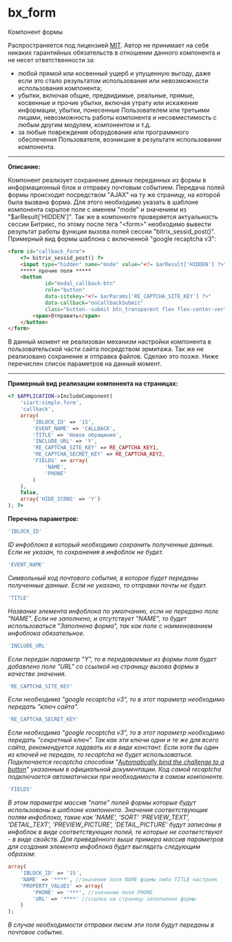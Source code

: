 # bx_form
Компонент формы

Распространяется под лицензией [MIT](https://en.wikipedia.org/wiki/MIT_License). Автор не принимает на себя никаких гарантийных обязательств в отношении данного компонента и не несет ответственности за:

  * любой прямой или косвенный ущерб и упущенную выгоду, даже если это стало результатом использования или невозможности использования компонента;
  * убытки, включая общие, предвидимые, реальные, прямые, косвенные и прочие убытки, включая утрату или искажение информации, убытки, понесенные Пользователем или третьими лицами, невозможность работы компонента и несовместимость с любым другим модулем, компонентом и т.д.
  * за любые повреждения оборудования или программного обеспечения Пользователя, возникшие в результате использовании компонента.

-----------------------------------
**Описание:**

Компонент реализует сохранение данных переданных из формы в информационный блок и отправку почтовым событием. Передача полей формы происходит посредством "AJAX" на ту же страницу, на которой была вызвана форма. Для этого необходимо указать в шаблоне компонента скрытое поле с именем "mode" и значением из "$arResult['HIDDEN']". Так же в компоненте проверяется актуальность сессии Битрикс, по этому после тега "\<form\>" необходимо вывести результат работы функции вызова полей сессии "bitrix_sessid_post()". Примерный вид формы шаблона с включенной "google recaptcha v3":
```html
<form id="callback_form">
    <?= bitrix_sessid_post() ?>
    <input type="hidden" name="mode" value="<?= $arResult['HIDDEN'] ?>">
    ***** прочие поля *****
    <button
            id="modal_callback-btn"
            role="button"
            data-sitekey="<?= $arParams['RE_CAPTCHA_SITE_KEY'] ?>"
            data-callback="onCallbackSubmit"
            class="button--submit btn_transparent flex flex-center-vertical flex-center-horizontal g-recaptcha">
        <span>Отправить</span>
    </button>
</form>
```

В данный момент не реализован механизм настройки компонента в пользовательской части сайта посредством эрмитажа. Так же не реализовано сохранение и отправка файлов. Сделаю это позже. Ниже перечислен список параметров на данный момент.

-----------------------------------
**Примерный вид реализации компонента на страницах:**
```php
<? $APPLICATION->IncludeComponent(
    'siart:simple.form',
    'callback',
    array(
        'IBLOCK_ID' => '15',
        'EVENT_NAME' => 'CALLBACK',
        'TITLE' => 'Новое обращение',
        'INCLUDE_URL' => 'Y',
        'RE_CAPTCHA_SITE_KEY' => RE_CAPTCHA_KEY1,
        'RE_CAPTCHA_SECRET_KEY' => RE_CAPTCHA_KEY2,
        'FIELDS' => array(
            'NAME',
            'PHONE'
        )
    ),
    false,
    array('HIDE_ICONS' => 'Y')
); ?>
```
**Перечень параметров:**

```php
'IBLOCK_ID'
```
_ID инфоблока в который необходимо сохранить полученные данные. Если не указан, то сохранения в инфоблок не будет._
```php
'EVENT_NAME'
```
_Символьный код почтового события, в которое будет переданы полученные данные. Если не указано, то отправки почты не будет._
```php
'TITLE'
```
_Название элемента инфоблока по умолчанию, если не передано поле "NAME". Если не заполнено, и отсутствует "NAME", то будет использоваться "Заполнена форма", так как поле с наименованием инфоблока обязательное._
```php
'INCLUDE_URL'
```
_Если передан параметр "Y", то в передаваемые из формы поля будет добавлено поле "URL" со ссылкой на страницу вызова формы в качестве значения._
```php
'RE_CAPTCHA_SITE_KEY'
```
_Если необходима "google recaptcha v3", то в этот параметр необходимо передать "ключ сайта"._
```php
'RE_CAPTCHA_SECRET_KEY'
```
_Если необходима "google recaptcha v3", то в этот параметр необходимо передать "секретный ключ".
Так как эти ключи одни и те же для всего сайта, рекомендуется задавать их в виде констант. Если хотя бы один из ключей не передан, то recaptcha не будет использоваться. Подключается recaptcha способом "[Automatically bind the challenge to a button](https://developers.google.com/recaptcha/docs/v3#automatically_bind_the_challenge_to_a_button)" указанным в официальной документации. Код самой recaptcha подключается автоматически при необходимости в самом компоненте._
```php
'FIELDS'
```
_В этом параметре массив "name" полей формы которые будут использованы в шаблоне компонента. Значения соответствующие полям инфоблока, такие как 'NAME', 'SORT' 'PREVIEW_TEXT', 'DETAIL_TEXT', 'PREVIEW_PICTURE', 'DETAIL_PICTURE' будут записаны в инфоблок в виде соответствующих полей, те которые не соответствуют - в виде свойств. Для приведённого выше примера массив параметров для создания элемента инфоблока будет выглядеть следующим образом:_
```php
array(
    'IBLOCK_ID' => '15',
    'NAME' => '****', //значение поля NAME формы либо TITLE настроек
    'PROPERTY_VALUES' => array(
        'PHONE' => '***', //значение поля PHONE
        'URL' => '****' //ссылка на страницу заполнения формы
    )
);
```
_В случае необходимости отправки писем эти поля будут переданы в почтовое событие._
